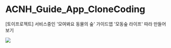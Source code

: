 # ACNH_Guide_App_CloneCoding
[토이프로젝트] 서비스중인 '모여봐요 동물의 숲' 가이드앱 '모동숲 라이프' 따라 만들어보기

<a href = "https://blog.naver.com/devroom/222868567205"><img src = "https://img.shields.io/badge/-BLOG-brightgreen"/></a>
